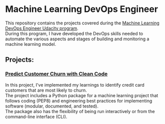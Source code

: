 # Machine Learning DevOps Engineer 

This repository contains the projects covered during the [Machine Learning DevOps Engineer Udacity program](https://www.udacity.com/course/machine-learning-dev-ops-engineer-nanodegree--nd0821).  
During this program, I have developed the DevOps skills needed to automate the various aspects and stages of building and monitoring a machine learning model.  

## Projects: 

### [Predict Customer Churn with Clean Code](https://github.com/dvesia/MLOps-Udacity/tree/main/Customer_Churn)
In this project, I've implemented my learnings to identify credit card customers that are most likely to churn.   
The project includes a Python package for a machine learning project that follows coding (PEP8) and engineering best practices for implementing software (modular, documented, and tested).   
The package also has the flexibility of being run interactively or from the command-line interface (CLI).
